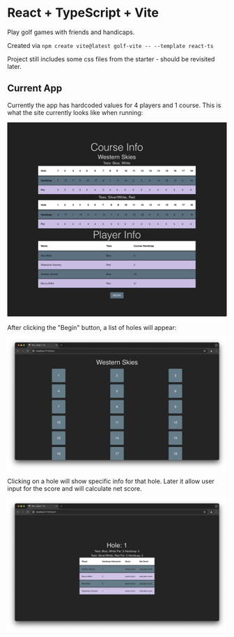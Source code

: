 # React + TypeScript + Vite

Play golf games with friends and handicaps.

Created via `npm create vite@latest golf-vite -- --template react-ts`

Project still includes some css files from the starter - should be revisited later.

## Current App
Currently the app has hardcoded values for 4 players and 1 course. This is what the site currently looks like when running:

![original](./screenshots/original.png)

After clicking the "Begin" button, a list of holes will appear:

![holes-list](./screenshots/holes-list.png)

Clicking on a hole will show specific info for that hole. Later it allow user input for the score and will calculate net score.

![hole-1](./screenshots/hole-1.png)

